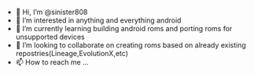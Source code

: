 - 👋 Hi, I’m @sinister808
- 👀 I’m interested in anything and everything android
- 🌱 I’m currently learning building android roms and porting roms for unsupported devices
- 💞️ I’m looking to collaborate on creating roms based on already existing repostries(Lineage,EvolutionX,etc)
- 📫 How to reach me ...


